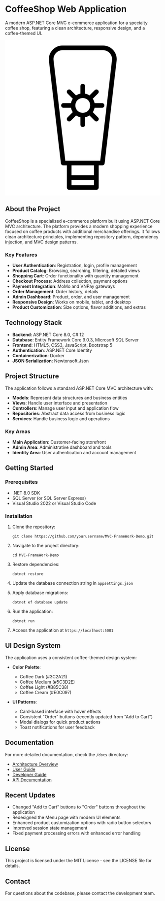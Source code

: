 # CoffeeShop Web Application

A modern ASP.NET Core MVC e-commerce application for a specialty coffee shop, featuring a clean architecture, responsive design, and a coffee-themed UI.

![CoffeeShop Web Application](wwwroot/images/coffee-logo.png)

## About the Project

CoffeeShop is a specialized e-commerce platform built using ASP.NET Core MVC architecture. The platform provides a modern shopping experience focused on coffee products with additional merchandise offerings. It follows clean architecture principles, implementing repository pattern, dependency injection, and MVC design patterns.

### Key Features

- **User Authentication**: Registration, login, profile management
- **Product Catalog**: Browsing, searching, filtering, detailed views
- **Shopping Cart**: Order functionality with quantity management
- **Checkout Process**: Address collection, payment options
- **Payment Integration**: MoMo and VNPay gateways
- **Order Management**: Order history, details
- **Admin Dashboard**: Product, order, and user management
- **Responsive Design**: Works on mobile, tablet, and desktop
- **Product Customization**: Size options, flavor additions, and extras

## Technology Stack

- **Backend**: ASP.NET Core 8.0, C# 12
- **Database**: Entity Framework Core 9.0.3, Microsoft SQL Server
- **Frontend**: HTML5, CSS3, JavaScript, Bootstrap 5
- **Authentication**: ASP.NET Core Identity
- **Containerization**: Docker
- **JSON Serialization**: Newtonsoft.Json

## Project Structure

The application follows a standard ASP.NET Core MVC architecture with:

- **Models**: Represent data structures and business entities
- **Views**: Handle user interface and presentation
- **Controllers**: Manage user input and application flow
- **Repositories**: Abstract data access from business logic
- **Services**: Handle business logic and operations

### Key Areas

- **Main Application**: Customer-facing storefront
- **Admin Area**: Administrative dashboard and tools
- **Identity Area**: User authentication and account management

## Getting Started

### Prerequisites

- .NET 8.0 SDK
- SQL Server (or SQL Server Express)
- Visual Studio 2022 or Visual Studio Code

### Installation

1. Clone the repository:
   ```
   git clone https://github.com/yourusername/MVC-FrameWork-Demo.git
   ```

2. Navigate to the project directory:
   ```
   cd MVC-FrameWork-Demo
   ```

3. Restore dependencies:
   ```
   dotnet restore
   ```

4. Update the database connection string in `appsettings.json`

5. Apply database migrations:
   ```
   dotnet ef database update
   ```

6. Run the application:
   ```
   dotnet run
   ```

7. Access the application at `https://localhost:5001`

## UI Design System

The application uses a consistent coffee-themed design system:

- **Color Palette**: 
  - Coffee Dark (#3C2A21)
  - Coffee Medium (#5C3D2E)
  - Coffee Light (#B85C38)
  - Coffee Cream (#E0C097)

- **UI Patterns**:
  - Card-based interface with hover effects
  - Consistent "Order" buttons (recently updated from "Add to Cart")
  - Modal dialogs for quick product actions
  - Toast notifications for user feedback

## Documentation

For more detailed documentation, check the `/docs` directory:

- [Architecture Overview](docs/architecture/overview.md)
- [User Guide](docs/guides/user-guide.md)
- [Developer Guide](docs/guides/developer-guide.md)
- [API Documentation](docs/api/README.md)

## Recent Updates

- Changed "Add to Cart" buttons to "Order" buttons throughout the application
- Redesigned the Menu page with modern UI elements
- Enhanced product customization options with radio button selectors
- Improved session state management
- Fixed payment processing errors with enhanced error handling

## License

This project is licensed under the MIT License - see the LICENSE file for details.

## Contact

For questions about the codebase, please contact the development team.